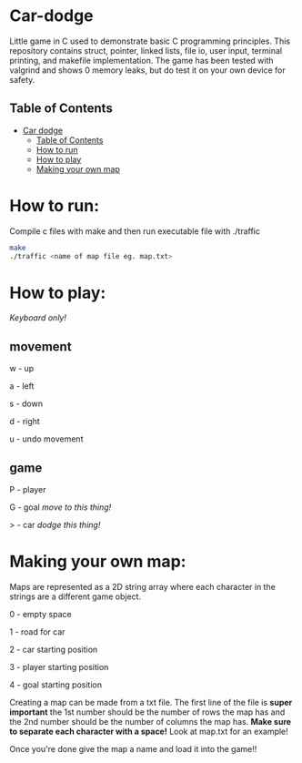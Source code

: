 # Car-dodge
Little game in C used to demonstrate basic C programming principles. This repository contains struct, pointer, linked lists, file io, user input, terminal printing, and makefile implementation. The game has been tested with valgrind and shows 0 memory leaks, but do test it on your own device for safety.

## Table of Contents

- [Car dodge](Car-dodge)
  - [Table of Contents](##table-of-contents)
  - [How to run](#how-to-run)
  - [How to play](#how-to-play)
  - [Making your own map](#making-your-own-map)

# How to run:
  Compile c files with make and then run executable file with ./traffic
  
  ``` bash
  make
  ./traffic <name of map file eg. map.txt>
  ```

# How to play:
*Keyboard only!*

## movement
w - up

a - left

s - down

d - right

u - undo movement

## game
P  - player

G - goal *move to this thing!*

\> - car *dodge this thing!*

# Making your own map:
Maps are represented as a 2D string array where each character in the strings are a different game object.

0 - empty space

1 - road for car

2 - car starting position

3 - player starting position

4 - goal starting position

Creating a map can be made from a txt file. The first line of the file is **super important** the 1st number should be the number of rows the map has and the 2nd number should be the number of columns the map has.
**Make sure to separate each character with a space!**
Look at map.txt for an example!

Once you're done give the map a name and load it into the game!!